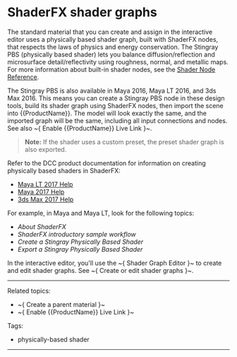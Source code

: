 # ShaderFX shader graphs

The standard material that you can create and assign in the interactive editor uses a physically based shader graph, built with ShaderFX nodes, that respects the laws of physics and energy conservation. The Stingray PBS (physically based shader) lets you balance diffusion/reflection and microsurface detail/reflectivity using roughness, normal, and metallic maps. For more information about built-in shader nodes, see the [Shader Node Reference](../../../shaders_ref/index.html).

The Stingray PBS is also available in Maya 2016, Maya LT 2016, and 3ds Max 2016. This means you can create a Stingray PBS node in these design tools, build its shader graph using ShaderFX nodes, then import the scene into {{ProductName}}. The model will look exactly the same, and the imported graph will be the same, including all input connections and nodes. See also ~{ Enable {{ProductName}} Live Link }~.

> **Note:** If the shader uses a custom preset, the preset shader graph is also exported.

Refer to the DCC product documentation for information on creating physically based shaders in ShaderFX:

- [Maya LT 2017 Help](http://help.autodesk.com/view/MAYALT/2017/ENU/)
- [Maya 2017 Help](http://help.autodesk.com/view/MAYAUL/2017/ENU/)
- [3ds Max 2017 Help](http://help.autodesk.com/view/3DSMAX/2017/ENU/)

For example, in Maya and Maya LT, look for the following topics:

- *About ShaderFX*
- *ShaderFX introductory sample workflow*
- *Create a Stingray Physically Based Shader*
- *Export a Stingray Physically Based Shader*

In the interactive editor, you'll use the ~{ Shader Graph Editor }~ to create and edit shader graphs. See ~{ Create or edit shader graphs }~.

---
Related topics:
- ~{ Create a parent material }~
- ~{ Enable {{ProductName}} Live Link }~

Tags:
- physically-based shader
---
